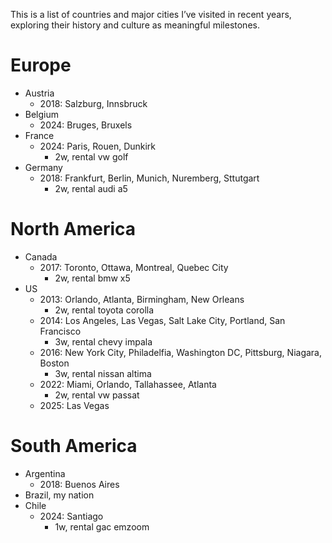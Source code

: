 This is a list of countries and major cities I’ve visited in recent years, exploring their history and culture as meaningful milestones.

# Europe
- Austria 
    - 2018: Salzburg, Innsbruck    
- Belgium 
    - 2024: Bruges, Bruxels
- France
    - 2024: Paris, Rouen, Dunkirk
        - 2w, rental vw golf
- Germany
    - 2018: Frankfurt, Berlin, Munich, Nuremberg, Sttutgart
        - 2w, rental audi a5
  
# North America
- Canada
    - 2017: Toronto, Ottawa, Montreal, Quebec City
        - 2w, rental bmw x5
- US
    - 2013: Orlando, Atlanta, Birmingham, New Orleans
        - 2w, rental toyota corolla
    - 2014: Los Angeles, Las Vegas, Salt Lake City, Portland, San Francisco
        - 3w, rental chevy impala
    - 2016: New York City, Philadelfia, Washington DC, Pittsburg, Niagara, Boston
        - 3w, rental nissan altima
    - 2022: Miami, Orlando, Tallahassee, Atlanta
        - 2w, rental vw passat
    - 2025: Las Vegas  
  
# South America
- Argentina
    - 2018: Buenos Aires
- Brazil, my nation
- Chile
    - 2024: Santiago
        - 1w, rental gac emzoom
